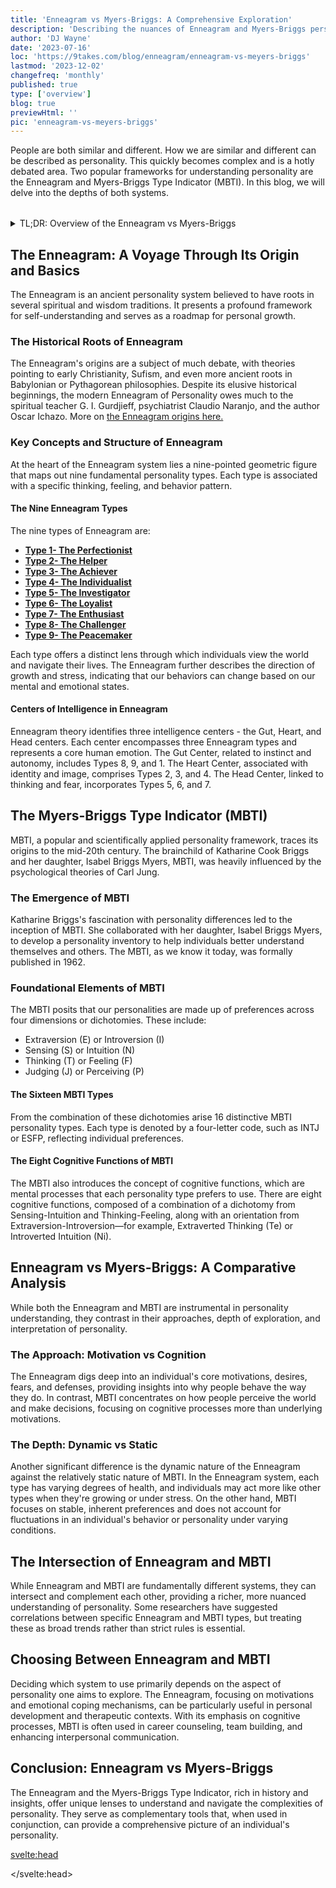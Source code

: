 ```yaml
---
title: 'Enneagram vs Myers-Briggs: A Comprehensive Exploration'
description: 'Describing the nuances of Enneagram and Myers-Briggs personality systems. Explore their unique traits, comparisons, and practical applications.'
author: 'DJ Wayne'
date: '2023-07-16'
loc: 'https://9takes.com/blog/enneagram/enneagram-vs-meyers-briggs'
lastmod: '2023-12-02'
changefreq: 'monthly'
published: true
type: ['overview']
blog: true
previewHtml: ''
pic: 'enneagram-vs-meyers-briggs'
---
```


<!-- // notes:  -->
<script>
	import  PopCard  from "../../lib/components/atoms/PopCard.svelte";
</script>

<p class="firstLetter">
People are both similar and different. How we are similar and different can be described as personality. This quickly becomes complex and is a hotly debated area. Two popular frameworks for understanding personality are the Enneagram and Myers-Briggs Type Indicator (MBTI). In this blog, we will delve into the depths of both systems.</p>

<div
	style="display: flex;
    justify-content: center;
    margin: 1rem 0;
	"
>
	<PopCard
		image={`/blogs/${'enneagram-vs-meyers-briggs'}.webp`}
		showIcon={false}
		displayText=""
    altText="people walking in opposite directions"
    aspectRatio={'3/2'}
		subtext=""
	/>
</div>

<details>
<summary class="accordion">TL;DR: Overview of the Enneagram vs Myers-Briggs</summary>
<div class="panel">
<ul>
<li><b>Enneagram and Myers-Briggs Comparison:</b> Enneagram and Myers-Briggs are both personality systems, but they explore different facets. While Myers-Briggs focuses on cognitive functions and how we perceive and judge the world, Enneagram is about core fears, desires, and motivations.
</li>
<li><b>Understanding Enneagram:</b> Enneagram types are determined by fears and desires. It consists of nine distinct personality types, each showcasing a distinct way of thinking, feeling, and behaving.
</li>
<li><b>Understanding Myers-Briggs:</b> Myers-Briggs Type Indicator (MBTI) categorizes personalities into 16 types based on four dichotomies: Extroversion vs. Introversion, Sensing vs. Intuition, Thinking vs. Feeling, and Judging vs. Perceiving.
</li>
<li><b>Practical Applications:</b> Both systems provide insight into personal and professional relationships, career paths, and personal growth strategies. While Myers-Briggs helps us understand how we process information and make decisions, Enneagram helps us understand our core motivations and emotional coping mechanisms.
</li>
</ul>
  </div>
</details>

## The Enneagram: A Voyage Through Its Origin and Basics

The Enneagram is an ancient personality system believed to have roots in several spiritual and wisdom traditions. It presents a profound framework for self-understanding and serves as a roadmap for personal growth.

### The Historical Roots of Enneagram

The Enneagram's origins are a subject of much debate, with theories pointing to early Christianity, Sufism, and even more ancient roots in Babylonian or Pythagorean philosophies. Despite its elusive historical beginnings, the modern Enneagram of Personality owes much to the spiritual teacher G. I. Gurdjieff, psychiatrist Claudio Naranjo, and the author Oscar Ichazo. More on [the Enneagram origins here.](/blog/enneagram/enneagram-influences)

### Key Concepts and Structure of Enneagram

At the heart of the Enneagram system lies a nine-pointed geometric figure that maps out nine fundamental personality types. Each type is associated with a specific thinking, feeling, and behavior pattern.

#### The Nine Enneagram Types

The nine types of Enneagram are:

- **[Type 1- The Perfectionist](/blog/enneagram/enneagram-type-1)**
- **[Type 2- The Helper](/blog/enneagram/enneagram-type-2)**
- **[Type 3- The Achiever](/blog/enneagram/enneagram-type-3)**
- **[Type 4- The Individualist](/blog/enneagram/enneagram-type-4)**
- **[Type 5- The Investigator](/blog/enneagram/enneagram-type-5)**
- **[Type 6- The Loyalist](/blog/enneagram/enneagram-type-6)**
- **[Type 7- The Enthusiast](/blog/enneagram/enneagram-type-7)**
- **[Type 8- The Challenger](/blog/enneagram/enneagram-type-8)**
- **[Type 9- The Peacemaker](/blog/enneagram/enneagram-type-9)**

Each type offers a distinct lens through which individuals view the world and navigate their lives. The Enneagram further describes the direction of growth and stress, indicating that our behaviors can change based on our mental and emotional states.

#### Centers of Intelligence in Enneagram

Enneagram theory identifies three intelligence centers - the Gut, Heart, and Head centers. Each center encompasses three Enneagram types and represents a core human emotion. The Gut Center, related to instinct and autonomy, includes Types 8, 9, and 1. The Heart Center, associated with identity and image, comprises Types 2, 3, and 4. The Head Center, linked to thinking and fear, incorporates Types 5, 6, and 7.

## The Myers-Briggs Type Indicator (MBTI)

MBTI, a popular and scientifically applied personality framework, traces its origins to the mid-20th century. The brainchild of Katharine Cook Briggs and her daughter, Isabel Briggs Myers, MBTI, was heavily influenced by the psychological theories of Carl Jung.

### The Emergence of MBTI

Katharine Briggs's fascination with personality differences led to the inception of MBTI. She collaborated with her daughter, Isabel Briggs Myers, to develop a personality inventory to help individuals better understand themselves and others. The MBTI, as we know it today, was formally published in 1962.

### Foundational Elements of MBTI

The MBTI posits that our personalities are made up of preferences across four dimensions or dichotomies. These include:

- Extraversion (E) or Introversion (I)
- Sensing (S) or Intuition (N)
- Thinking (T) or Feeling (F)
- Judging (J) or Perceiving (P)

#### The Sixteen MBTI Types

From the combination of these dichotomies arise 16 distinctive MBTI personality types. Each type is denoted by a four-letter code, such as INTJ or ESFP, reflecting individual preferences.

#### The Eight Cognitive Functions of MBTI

The MBTI also introduces the concept of cognitive functions, which are mental processes that each personality type prefers to use. There are eight cognitive functions, composed of a combination of a dichotomy from Sensing-Intuition and Thinking-Feeling, along with an orientation from Extraversion-Introversion—for example, Extraverted Thinking (Te) or Introverted Intuition (Ni).

## Enneagram vs Myers-Briggs: A Comparative Analysis

While both the Enneagram and MBTI are instrumental in personality understanding, they contrast in their approaches, depth of exploration, and interpretation of personality.

### The Approach: Motivation vs Cognition

The Enneagram digs deep into an individual's core motivations, desires, fears, and defenses, providing insights into why people behave the way they do. In contrast, MBTI concentrates on how people perceive the world and make decisions, focusing on cognitive processes more than underlying motivations.

### The Depth: Dynamic vs Static

Another significant difference is the dynamic nature of the Enneagram against the relatively static nature of MBTI. In the Enneagram system, each type has varying degrees of health, and individuals may act more like other types when they're growing or under stress. On the other hand, MBTI focuses on stable, inherent preferences and does not account for fluctuations in an individual's behavior or personality under varying conditions.

## The Intersection of Enneagram and MBTI

While Enneagram and MBTI are fundamentally different systems, they can intersect and complement each other, providing a richer, more nuanced understanding of personality. Some researchers have suggested correlations between specific Enneagram and MBTI types, but treating these as broad trends rather than strict rules is essential.

## Choosing Between Enneagram and MBTI

Deciding which system to use primarily depends on the aspect of personality one aims to explore. The Enneagram, focusing on motivations and emotional coping mechanisms, can be particularly useful in personal development and therapeutic contexts. With its emphasis on cognitive processes, MBTI is often used in career counseling, team building, and enhancing interpersonal communication.

## Conclusion: Enneagram vs Myers-Briggs

The Enneagram and the Myers-Briggs Type Indicator, rich in history and insights, offer unique lenses to understand and navigate the complexities of personality. They serve as complementary tools that, when used in conjunction, can provide a comprehensive picture of an individual's personality.

<svelte:head>

<script type="application/ld+json">
{
   "@graph":[
      {
         "@type": "Article",
         "articleBody": "The article discusses the Enneagram and the Myers-Briggs Type Indicator (MBTI), two systems that aim to decode the complexity of human personality. The article delves into both systems' origins, key concepts, and principles and explores their differences and potential intersections. In addition, it provides guidance on how to choose between the two systems based on the aspects of personality one aims to explore.",
         "creator":[
            "DJ Wayne"
         ],
         "author": {
            "@type": "Person",
            "name": "DJ Wayne",
            "sameAs": ["https://www.instagram.com/djwayne3/", "https://www.youtube.com/@djwayne3", "https://www.linkedin.com/in/davidtwayne/", "https://twitter.com/djwayne3"
            ]
         },
         "dateModified":{
            "@type":"Date",
            "@value":"2023-12-02"
         },
         "datePublished":{
            "@type":"Date",
            "@value":"2023-07-16"
         },
         "description":"This article offers a comprehensive comparison between the Enneagram and the Myers-Briggs Type Indicator (MBTI), two popular systems for understanding human personality. The discussion spans the origins, structure, and principles of both systems, their contrasting approaches to personality understanding, and how they can be used in conjunction.",
         "headline":"Enneagram vs. Myers-Briggs: A Comprehensive Exploration",
         "image":{
            "@type":"ImageObject",
            "height":810,
            "url": "https://9takes.com/blogs/enneagram-vs-meyers-briggs.webp",
            "width":1450
         },
         "mainEntityOfPage":{
            "@id":"https://9takes.com/blog/enneagram/enneagram-vs-meyers-briggs",
            "@type":"WebPage"
         },
         "mentions":{
            "@type":"Thing",
            "name":"Enneagram"
         },
         "publisher": {
            "@type": "Organization",
            "sameAs": ["https://www.instagram.com/9takesdotcom/", "https://twitter.com/9takesdotcom"],
            "logo": {
               "@type": "ImageObject",
               "url": "https://9takes.com/brand/darkRubix.png"
            },
            "name": "9takes"
         }
      },
      {
         "@type":"FAQPage",
         "mainEntity":[
            {
               "@type":"Question",
               "acceptedAnswer":{
                  "@type":"Answer",
                  "text":"Enneagram is a personality system that maps out nine fundamental personality types and provides insights into core motivations, desires, fears, and defenses. The Myers-Briggs Type Indicator (MBTI), on the other hand, focuses on how people perceive the world and make decisions. It identifies preferences across four dimensions: Extraversion or Introversion, Sensing or Intuition, Thinking or Feeling, and Judging or Perceiving."
               },
               "name":"What is the difference between the Enneagram and Myers-Briggs Type Indicator (MBTI)?"
            },
            {
               "@type":"Question",
               "acceptedAnswer":{
                  "@type":"Answer",
                  "text":"Choosing between the Enneagram and MBTI depends on the aspect of personality you aim to explore. The Enneagram is useful for understanding motivations and emotional coping mechanisms and is often used in personal development and therapeutic contexts. MBTI emphasizes cognitive processes and is commonly used in career counseling, team building, and enhancing interpersonal communication."
               },
               "name":"How do I choose between using the Enneagram and the Myers-Briggs Type Indicator (MBTI)?"
            },
            {
               "@type": "Question",
               "acceptedAnswer": {
                  "@type": "Answer",
                  "text": "While both the Enneagram and MBTI are personality systems, they differ in their focus. The Enneagram is centered around core fears, desires, and motivations, offering insights into why people behave the way they do. In contrast, MBTI focuses on cognitive functions, how people perceive the world, and make decisions, emphasizing cognitive processes rather than underlying motivations."
               },
               "name": "What are the main differences between the Enneagram and Myers-Briggs Type Indicator (MBTI)?"
            },
            {
               "@type": "Question",
               "acceptedAnswer": {
                  "@type": "Answer",
                  "text": "The Enneagram is an ancient personality system with debated origins, possibly tracing back to early Christianity, Sufism, and ancient philosophies. It consists of a nine-pointed geometric figure representing nine distinct personality types, each with specific patterns of thinking, feeling, and behaving."
               },
               "name": "What are the origins and key concepts of the Enneagram?"
            },
            {
               "@type": "Question",
               "acceptedAnswer": {
                  "@type": "Answer",
                  "text": "MBTI categorizes personalities into 16 types based on four dichotomies: Extraversion vs. Introversion, Sensing vs. Intuition, Thinking vs. Feeling, and Judging vs. Perceiving. It also introduces eight cognitive functions, mental processes that each personality type prefers to use, combining a dichotomy from Sensing-Intuition and Thinking-Feeling with an orientation from Extraversion-Introversion."
               },
               "name": "How is the Myers-Briggs Type Indicator (MBTI) structured?"
            },
            {
               "@type": "Question",
               "acceptedAnswer": {
                  "@type": "Answer",
                  "text": "Although fundamentally different, the Enneagram and MBTI can intersect and complement each other for a richer understanding of personality. The Enneagram is useful in personal development and therapeutic contexts, focusing on motivations and emotional coping mechanisms. MBTI is often used in career counseling, team building, and enhancing interpersonal communication, with its emphasis on cognitive processes."
               },
               "name": "How do the Enneagram and MBTI complement each other?"
            }
         ]
      }
   ]
}
</script>

</svelte:head>

<style lang="scss">
</style>
